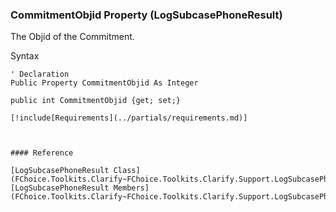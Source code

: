 ﻿### CommitmentObjid Property (LogSubcasePhoneResult)

The Objid of the Commitment.

Syntax

```vbnet
' Declaration
Public Property CommitmentObjid As Integer

public int CommitmentObjid {get; set;}

[!include[Requirements](../partials/requirements.md)]



#### Reference

[LogSubcasePhoneResult Class](FChoice.Toolkits.Clarify~FChoice.Toolkits.Clarify.Support.LogSubcasePhoneResult.md)  
[LogSubcasePhoneResult Members](FChoice.Toolkits.Clarify~FChoice.Toolkits.Clarify.Support.LogSubcasePhoneResult_members.md)